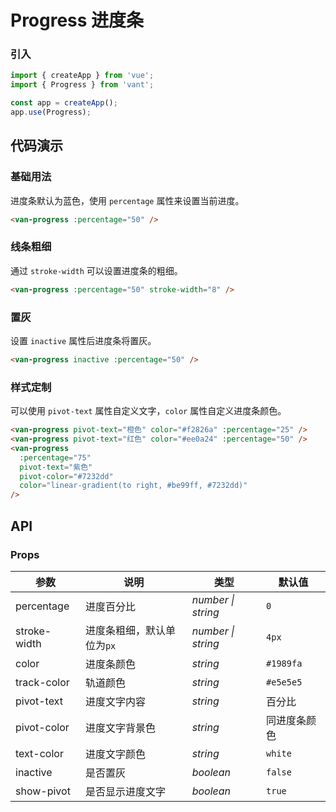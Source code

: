 # Progress 进度条

### 引入

```js
import { createApp } from 'vue';
import { Progress } from 'vant';

const app = createApp();
app.use(Progress);
```

## 代码演示

### 基础用法

进度条默认为蓝色，使用 `percentage` 属性来设置当前进度。

```html
<van-progress :percentage="50" />
```

### 线条粗细

通过 `stroke-width` 可以设置进度条的粗细。

```html
<van-progress :percentage="50" stroke-width="8" />
```

### 置灰

设置 `inactive` 属性后进度条将置灰。

```html
<van-progress inactive :percentage="50" />
```

### 样式定制

可以使用 `pivot-text` 属性自定义文字，`color` 属性自定义进度条颜色。

```html
<van-progress pivot-text="橙色" color="#f2826a" :percentage="25" />
<van-progress pivot-text="红色" color="#ee0a24" :percentage="50" />
<van-progress
  :percentage="75"
  pivot-text="紫色"
  pivot-color="#7232dd"
  color="linear-gradient(to right, #be99ff, #7232dd)"
/>
```

## API

### Props

| 参数 | 说明 | 类型 | 默认值 |
| --- | --- | --- | --- |
| percentage | 进度百分比 | _number \| string_ | `0` |
| stroke-width | 进度条粗细，默认单位为`px` | _number \| string_ | `4px` |
| color | 进度条颜色 | _string_ | `#1989fa` |
| track-color | 轨道颜色 | _string_ | `#e5e5e5` |
| pivot-text | 进度文字内容 | _string_ | 百分比 |
| pivot-color | 进度文字背景色 | _string_ | 同进度条颜色 |
| text-color | 进度文字颜色 | _string_ | `white` |
| inactive | 是否置灰 | _boolean_ | `false` |
| show-pivot | 是否显示进度文字 | _boolean_ | `true` |
